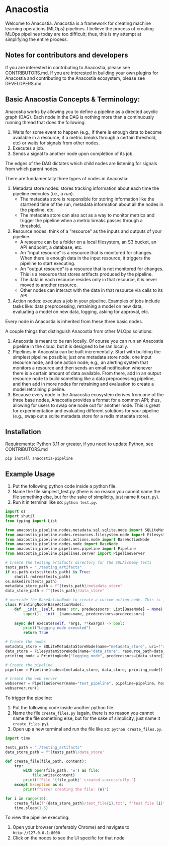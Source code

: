 # Anacostia
Welcome to Anacostia. Anacostia is a framework for creating machine learning operations (MLOps) pipelines. I believe the process of creating MLOps pipelines today are too difficult; thus, this is my attempt at simplifying the entire process. 

## Notes for contributors and developers
If you are interested in contributing to Anacostia, please see CONTRIBUTORS.md. 
If you are interested in building your own plugins for Anacostia and contributing to the Anacostia ecosystem, please see DEVELOPERS.md. 

## Basic Anacostia Concepts & Terminology:
Anacostia works by allowing you to define a pipeline as a directed acyclic graph (DAG). Each node in the DAG is nothing more than a continuously running thread that does the following:
1. Waits for some event to happen (e.g., if there is enough data to become available in a resource, if a metric breaks through a certain threshold, etc) or waits for signals from other nodes.
2. Executes a job. 
3. Sends a signal to another node upon completion of its job.

The edges of the DAG dictates which child nodes are listening for signals from which parent nodes.

There are fundamentally three types of nodes in Anacostia:
1. Metadata store nodes: stores tracking information about each time the pipeline executes (i.e., a *run*).
    - The metadata store is responsible for storing information like the start/end time of the run, metadata information about all the nodes in the pipeline, etc.
    - The metadata store can also act as a way to monitor metrics and trigger the pipeline when a metric breaks passes through a threshold. 
2. Resource nodes: think of a "resource" as the inputs and outputs of your pipeline.
    - A resource can be a folder on a local filesystem, an S3 bucket, an API endpoint, a database, etc.
    - An "input resource" is a resource that is monitored for changes. When there is enough data in the input resource, it triggers the pipeline to start executing.
    - An "output resource" is a resource that is not monitored for changes. This is a resource that stores artifacts produced by the pipeline. 
    - The data in each resource resides only in that resource, it is never moved to another resource.
    - Other nodes can interact with the data in that resource via calls to its API.
3. Action nodes: executes a job in your pipeline. Examples of jobs include tasks like: data preprocessing, retraining a model on new data, evaluating a model on new data, logging, asking for approval, etc.

Every node in Anacostia is inherited from these three basic nodes.

A couple things that distinguish Anacostia from other MLOps solutions:
1. Anacostia is meant to be ran locally. Of course you can run an Anacostia pipeline in the cloud, but it is designed to be ran locally.
2. Pipelines in Anacostia can be built incrementally. Start with building the simplest pipeline possible; just one metadata store node, one input resource node, and one action node; e.g., an alerting system that monitors a resource and then sends an email notification whenever there is a certain amount of data available. From there, add in an output resource node to build something like a data preprocessing pipeline, and then add in more nodes for retraining and evaluation to create a model retraining pipeline. 
3. Because every node in the Anacostia ecosystem derives from one of the three base nodes, Anacostia provides a format for a common API; thus, allowing for users to swap one node out for another node. This is great for experimentation and evaluating different solutions for your pipeline (e.g., swap out a sqlite metadata store for a redis metadata store).

## Installation
Requirements: Python 3.11 or greater, if you need to update Python, see CONTRIBUTORS.md
```
pip install anacostia-pipeline
```

## Example Usage
1. Put the following python code inside a python file.
2. Name the file simplest_test.py (there is no reason you cannot name the file something else, but for the sake of simplicity, just name it `test.py`).
3. Run it in terminal like so: `python test.py`.
```python
import os
import shutil
from typing import List

from anacostia_pipeline.nodes.metadata.sql.sqlite.node import SQLiteMetadataStoreNode
from anacostia_pipeline.nodes.resources.filesystem.node import FilesystemStoreNode
from anacostia_pipeline.nodes.actions.node import BaseActionNode
from anacostia_pipeline.nodes.node import BaseNode
from anacostia_pipeline.pipelines.pipeline import Pipeline
from anacostia_pipeline.pipelines.server import PipelineServer

# Create the testing artifacts directory for the SQLAlchemy tests
tests_path = "./testing_artifacts"
if os.path.exists(tests_path) is True:
    shutil.rmtree(tests_path)
os.makedirs(tests_path)
metadata_store_path = f"{tests_path}/metadata_store"
data_store_path = f"{tests_path}/data_store"

# override the BaseActionNode to create a custom action node. This is just a placeholder for the actual implementation
class PrintingNode(BaseActionNode):
    def __init__(self, name: str, predecessors: List[BaseNode] = None) -> None:
        super().__init__(name=name, predecessors=predecessors)
    
    async def execute(self, *args, **kwargs) -> bool:
        print("Logging node executed")
        return True

# Create the nodes
metadata_store = SQLiteMetadataStoreNode(name="metadata_store", uri=f"sqlite:///{metadata_store_path}/metadata.db")
data_store = FilesystemStoreNode(name="data_store", resource_path=data_store_path, metadata_store=metadata_store)
printing_node = PrintingNode("logging_node", predecessors=[data_store])

# Create the pipeline
pipeline = Pipeline(nodes=[metadata_store, data_store, printing_node])

# Create the web server
webserver = PipelineServer(name="test_pipeline", pipeline=pipeline, host="127.0.0.1", port=8000)
webserver.run()
```
To trigger the pipeline:
1. Put the following code inside another python file.
2. Name the file `create_files.py` (again, there is no reason you cannot name the file something else, but for the sake of simplicity, just name it `create_files.py`).
3. Open up a new terminal and run the file like so: `python create_files.py`.
```python
import time

tests_path = "./testing_artifacts"
data_store_path = f"{tests_path}/data_store"

def create_file(file_path, content):
    try:
        with open(file_path, 'w') as file:
            file.write(content)
        print(f"File '{file_path}' created successfully.")
    except Exception as e:
        print(f"Error creating the file: {e}")

for i in range(10):
    create_file(f"{data_store_path}/test_file{i}.txt", f"test file {i}")
    time.sleep(1.5)
```
To view the pipeline executing:
1. Open your browser (preferably Chrome) and navigate to `http://127.0.0.1:8000`
2. Click on the nodes to see the UI specific for that node